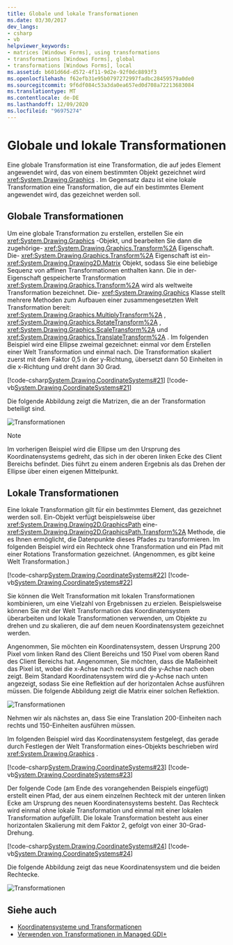 ```yaml
---
title: Globale und lokale Transformationen
ms.date: 03/30/2017
dev_langs:
- csharp
- vb
helpviewer_keywords:
- matrices [Windows Forms], using transformations
- transformations [Windows Forms], global
- transformations [Windows Forms], local
ms.assetid: b601d66d-d572-4f11-9d2e-92f0dc8893f3
ms.openlocfilehash: f62efb31e95b0797272997fadbc28459579a0de0
ms.sourcegitcommit: 9f6df084c53a3da0ea657ed0d708a72213683084
ms.translationtype: MT
ms.contentlocale: de-DE
ms.lasthandoff: 12/09/2020
ms.locfileid: "96975274"
---
```

# <a name="global-and-local-transformations"></a>Globale und lokale Transformationen
Eine globale Transformation ist eine Transformation, die auf jedes Element angewendet wird, das von einem bestimmten Objekt gezeichnet wird <xref:System.Drawing.Graphics> . Im Gegensatz dazu ist eine lokale Transformation eine Transformation, die auf ein bestimmtes Element angewendet wird, das gezeichnet werden soll.  
  
## <a name="global-transformations"></a>Globale Transformationen  
 Um eine globale Transformation zu erstellen, erstellen Sie ein <xref:System.Drawing.Graphics> -Objekt, und bearbeiten Sie dann die zugehörige- <xref:System.Drawing.Graphics.Transform%2A> Eigenschaft. Die- <xref:System.Drawing.Graphics.Transform%2A> Eigenschaft ist ein- <xref:System.Drawing.Drawing2D.Matrix> Objekt, sodass Sie eine beliebige Sequenz von affinen Transformationen enthalten kann. Die in der-Eigenschaft gespeicherte Transformation <xref:System.Drawing.Graphics.Transform%2A> wird als weltweite Transformation bezeichnet. Die- <xref:System.Drawing.Graphics> Klasse stellt mehrere Methoden zum Aufbauen einer zusammengesetzten Welt Transformation bereit: <xref:System.Drawing.Graphics.MultiplyTransform%2A> , <xref:System.Drawing.Graphics.RotateTransform%2A> , <xref:System.Drawing.Graphics.ScaleTransform%2A> und <xref:System.Drawing.Graphics.TranslateTransform%2A> . Im folgenden Beispiel wird eine Ellipse zweimal gezeichnet: einmal vor dem Erstellen einer Welt Transformation und einmal nach. Die Transformation skaliert zuerst mit dem Faktor 0,5 in der y-Richtung, übersetzt dann 50 Einheiten in die x-Richtung und dreht dann 30 Grad.  
  
 [!code-csharp[System.Drawing.CoordinateSystems#21](~/samples/snippets/csharp/VS_Snippets_Winforms/System.Drawing.CoordinateSystems/CS/Class1.cs#21)]
 [!code-vb[System.Drawing.CoordinateSystems#21](~/samples/snippets/visualbasic/VS_Snippets_Winforms/System.Drawing.CoordinateSystems/VB/Class1.vb#21)]  
  
 Die folgende Abbildung zeigt die Matrizen, die an der Transformation beteiligt sind.  
  
 ![Transformationen](./media/aboutgdip05-art14.gif "AboutGdip05_art14")  
  
> [!NOTE]
> Im vorherigen Beispiel wird die Ellipse um den Ursprung des Koordinatensystems gedreht, das sich in der oberen linken Ecke des Client Bereichs befindet. Dies führt zu einem anderen Ergebnis als das Drehen der Ellipse über einen eigenen Mittelpunkt.  
  
## <a name="local-transformations"></a>Lokale Transformationen  
 Eine lokale Transformation gilt für ein bestimmtes Element, das gezeichnet werden soll. Ein-Objekt verfügt beispielsweise über <xref:System.Drawing.Drawing2D.GraphicsPath> eine- <xref:System.Drawing.Drawing2D.GraphicsPath.Transform%2A> Methode, die es Ihnen ermöglicht, die Datenpunkte dieses Pfades zu transformieren. Im folgenden Beispiel wird ein Rechteck ohne Transformation und ein Pfad mit einer Rotations Transformation gezeichnet. (Angenommen, es gibt keine Welt Transformation.)  
  
 [!code-csharp[System.Drawing.CoordinateSystems#22](~/samples/snippets/csharp/VS_Snippets_Winforms/System.Drawing.CoordinateSystems/CS/Class1.cs#22)]
 [!code-vb[System.Drawing.CoordinateSystems#22](~/samples/snippets/visualbasic/VS_Snippets_Winforms/System.Drawing.CoordinateSystems/VB/Class1.vb#22)]  
  
 Sie können die Welt Transformation mit lokalen Transformationen kombinieren, um eine Vielzahl von Ergebnissen zu erzielen. Beispielsweise können Sie mit der Welt Transformation das Koordinatensystem überarbeiten und lokale Transformationen verwenden, um Objekte zu drehen und zu skalieren, die auf dem neuen Koordinatensystem gezeichnet werden.  
  
 Angenommen, Sie möchten ein Koordinatensystem, dessen Ursprung 200 Pixel vom linken Rand des Client Bereichs und 150 Pixel vom oberen Rand des Client Bereichs hat. Angenommen, Sie möchten, dass die Maßeinheit das Pixel ist, wobei die x-Achse nach rechts und die y-Achse nach oben zeigt. Beim Standard Koordinatensystem wird die y-Achse nach unten angezeigt, sodass Sie eine Reflektion auf der horizontalen Achse ausführen müssen. Die folgende Abbildung zeigt die Matrix einer solchen Reflektion.  
  
 ![Transformationen](./media/aboutgdip05-art15.gif "AboutGdip05_art15")  
  
 Nehmen wir als nächstes an, dass Sie eine Translation 200-Einheiten nach rechts und 150-Einheiten ausführen müssen.  
  
 Im folgenden Beispiel wird das Koordinatensystem festgelegt, das gerade durch Festlegen der Welt Transformation eines-Objekts beschrieben wird <xref:System.Drawing.Graphics> .  
  
 [!code-csharp[System.Drawing.CoordinateSystems#23](~/samples/snippets/csharp/VS_Snippets_Winforms/System.Drawing.CoordinateSystems/CS/Class1.cs#23)]
 [!code-vb[System.Drawing.CoordinateSystems#23](~/samples/snippets/visualbasic/VS_Snippets_Winforms/System.Drawing.CoordinateSystems/VB/Class1.vb#23)]  
  
 Der folgende Code (am Ende des vorangehenden Beispiels eingefügt) erstellt einen Pfad, der aus einem einzelnen Rechteck mit der unteren linken Ecke am Ursprung des neuen Koordinatensystems besteht. Das Rechteck wird einmal ohne lokale Transformation und einmal mit einer lokalen Transformation aufgefüllt. Die lokale Transformation besteht aus einer horizontalen Skalierung mit dem Faktor 2, gefolgt von einer 30-Grad-Drehung.  
  
 [!code-csharp[System.Drawing.CoordinateSystems#24](~/samples/snippets/csharp/VS_Snippets_Winforms/System.Drawing.CoordinateSystems/CS/Class1.cs#24)]
 [!code-vb[System.Drawing.CoordinateSystems#24](~/samples/snippets/visualbasic/VS_Snippets_Winforms/System.Drawing.CoordinateSystems/VB/Class1.vb#24)]  
  
 Die folgende Abbildung zeigt das neue Koordinatensystem und die beiden Rechtecke.  
  
 ![Transformationen](./media/aboutgdip05-art16.gif "AboutGdip05_art16")  
  
## <a name="see-also"></a>Siehe auch

- [Koordinatensysteme und Transformationen](coordinate-systems-and-transformations.md)
- [Verwenden von Transformationen in Managed GDI+](using-transformations-in-managed-gdi.md)
